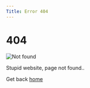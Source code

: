```yaml
---
Title: Error 404
---
```


404
=========


![Not found](%assets_url%/img/404.jpg)

Stupid website, page not found..


Get back <a href="%base_url%?">home</a></td>
